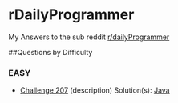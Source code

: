 # rDailyProgrammer
My Answers to the sub reddit [r/dailyProgrammer](http://www.reddit.com/r/dailyprogrammer/)

##Questions by Difficulty

### EASY

* [Challenge 207](http://www.reddit.com/r/dailyprogrammer/comments/2zyipu/20150323_challenge_207_easy_bioinformatics_1_dna/) (description) Solution(s): [Java](https://github.com/penguindustin/rDailyProgrammer/blob/master/Easy/Challenge207.java)